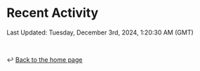# Recent Activity

<!--RECENT_ACTIVITY:start-->
<!--RECENT_ACTIVITY:end-->

<!--RECENT_ACTIVITY:last_update-->
Last Updated: Tuesday, December 3rd, 2024, 1:20:30 AM (GMT)
<!--RECENT_ACTIVITY:last_update_end-->

<br>

↩️ [Back to the home page](/README.md)
